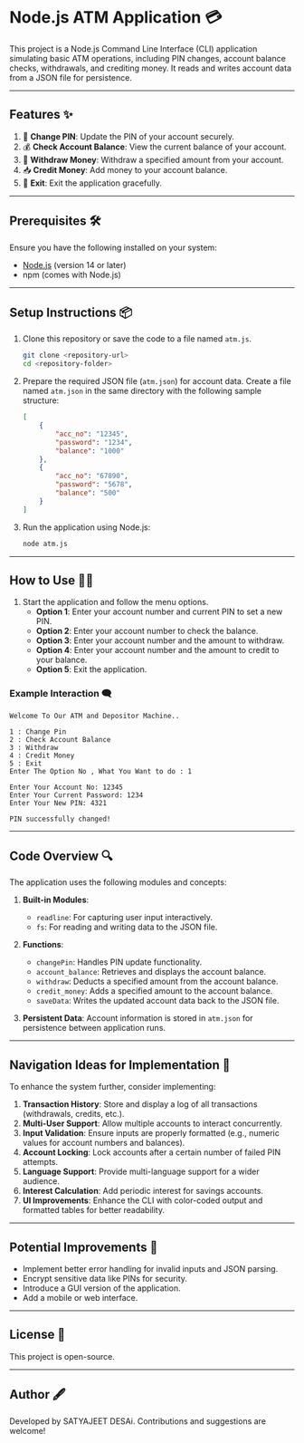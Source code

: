 # Node.js ATM Application 💳

This project is a Node.js Command Line Interface (CLI) application simulating basic ATM operations, including PIN changes, account balance checks, withdrawals, and crediting money. It reads and writes account data from a JSON file for persistence.

---

## Features ✨

1. 🔑 **Change PIN**: Update the PIN of your account securely.
2. 💰 **Check Account Balance**: View the current balance of your account.
3. 💸 **Withdraw Money**: Withdraw a specified amount from your account.
4. 📥 **Credit Money**: Add money to your account balance.
5. 🚪 **Exit**: Exit the application gracefully.

---

## Prerequisites 🛠️

Ensure you have the following installed on your system:

- [Node.js](https://nodejs.org/) (version 14 or later)
- npm (comes with Node.js)

---

## Setup Instructions 📦

1. Clone this repository or save the code to a file named `atm.js`.

   ```bash
   git clone <repository-url>
   cd <repository-folder>
   ```

2. Prepare the required JSON file (`atm.json`) for account data. Create a file named `atm.json` in the same directory with the following sample structure:

   ```json
   [
       {
           "acc_no": "12345",
           "password": "1234",
           "balance": "1000"
       },
       {
           "acc_no": "67890",
           "password": "5678",
           "balance": "500"
       }
   ]
   ```

3. Run the application using Node.js:

   ```bash
   node atm.js
   ```

---

## How to Use 🧑‍💻

1. Start the application and follow the menu options.
   - **Option 1**: Enter your account number and current PIN to set a new PIN.
   - **Option 2**: Enter your account number to check the balance.
   - **Option 3**: Enter your account number and the amount to withdraw.
   - **Option 4**: Enter your account number and the amount to credit to your balance.
   - **Option 5**: Exit the application.

### Example Interaction 🗨️

```text
Welcome To Our ATM and Depositor Machine..

1 : Change Pin
2 : Check Account Balance
3 : Withdraw
4 : Credit Money
5 : Exit
Enter The Option No , What You Want to do : 1

Enter Your Account No: 12345
Enter Your Current Password: 1234
Enter Your New PIN: 4321

PIN successfully changed!
```

---

## Code Overview 🔍

The application uses the following modules and concepts:

1. **Built-in Modules**:
   - `readline`: For capturing user input interactively.
   - `fs`: For reading and writing data to the JSON file.

2. **Functions**:
   - `changePin`: Handles PIN update functionality.
   - `account_balance`: Retrieves and displays the account balance.
   - `withdraw`: Deducts a specified amount from the account balance.
   - `credit_money`: Adds a specified amount to the account balance.
   - `saveData`: Writes the updated account data back to the JSON file.

3. **Persistent Data**: Account information is stored in `atm.json` for persistence between application runs.

---

## Navigation Ideas for Implementation 🧭

To enhance the system further, consider implementing:

1. **Transaction History**: Store and display a log of all transactions (withdrawals, credits, etc.).
2. **Multi-User Support**: Allow multiple accounts to interact concurrently.
3. **Input Validation**: Ensure inputs are properly formatted (e.g., numeric values for account numbers and balances).
4. **Account Locking**: Lock accounts after a certain number of failed PIN attempts.
5. **Language Support**: Provide multi-language support for a wider audience.
6. **Interest Calculation**: Add periodic interest for savings accounts.
7. **UI Improvements**: Enhance the CLI with color-coded output and formatted tables for better readability.

---

## Potential Improvements 🚀

- Implement better error handling for invalid inputs and JSON parsing.
- Encrypt sensitive data like PINs for security.
- Introduce a GUI version of the application.
- Add a mobile or web interface.

---

## License 📄

This project is open-source.

---

## Author 🖋️

Developed by SATYAJEET DESAi. Contributions and suggestions are welcome!

